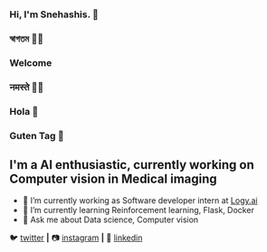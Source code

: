 ### Hi, I'm Snehashis. 👋

### স্বাগতম 🤲🏻
### Welcome
### नमस्ते 🙏🏻
### Hola 🤠
### Guten Tag 🧪

## I'm a AI enthusiastic, currently working on Computer vision in Medical imaging

- 🔭 I’m currently working as Software developer intern at [Logy.ai]
- 🌱 I’m currently learning Reinforcement learning, Flask, Docker
- 💬 Ask me about Data science, Computer vision

🐦 [twitter][twitter] **|** 
📷 [instagram][instagram] **|** 
👔 [linkedin][linkedin]

[twitter]: https://twitter.com/SnehashisChatt6
[instagram]: https://www.instagram.com/belashese/?hl=en
[linkedin]: https://www.linkedin.com/in/snehashis-chatterjee-576368123/
[Logy.ai]: https://logy.ai

